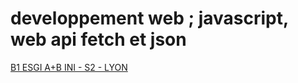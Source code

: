 # developpement web ; javascript, web api fetch et json <!--Le dièse est l'équivalent des balises <h> en html-->

<u>B1 ESGI A+B INI - S2 - LYON</u> <!-- <u> souligne le texte-->

## <!-- double dièse <=> <h2>-->

